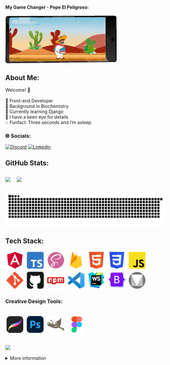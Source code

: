 #### My Game Changer - Pepe El Peligroso:
<p>
<img src="pepe-bg-phone.gif" width="350" height="150" alt="Animated Pepe from the Game El Pollo Loco">
</p>

## About Me:

<div style="padding: 5;">

Welcome! 🙌<br><br>🩷 Front-end Developer<br>🧪 Background in Biochemistry<br>📌 Currently learning Django<br>🔎 I have a keen eye for details<br>💡 Funfact: Three seconds and I’m asleep.

</div>

<div style="padding: 5;">

### 🌐 Socials:
[![Discord](https://img.shields.io/badge/Discord-%237289DA.svg?logo=discord&logoColor=white)](https://discord.gg/https://discord.gg/https://discord.com/channels/@me) [![LinkedIn](https://img.shields.io/badge/LinkedIn-%230077B5.svg?logo=linkedin&logoColor=white)](https://www.linkedin.com/in/dr-michelle-puschkarow/)

</div>


 ## GitHub Stats:
<div style="display: flex; align-items: center; gap: 20px;">

<div>

![](https://nirzak-streak-stats.vercel.app/?user=Michelle-bit-web&theme=dark&hide_border=false)

</div>

![](https://github-readme-stats.vercel.app/api/top-langs/?username=Michelle-bit-web&theme=dark&hide_border=false&include_all_commits=false&count_private=false&layout=compact)

</div>

 ![snake gif](https://github.com/Michelle-bit-web/Michelle-bit-web/blob/output/github-snake-dark.svg)

## Tech Stack:

<img src="icons/angular.png" width="60" height="60" alt="Angular"> <img src="icons/typescript.png" width="60" height="60" alt="TypeScript"> <img src="icons/sass.png" width="60" height="60" alt="SASS"> <img src="icons/firebase.png" width="60" height="60" alt="Firebase"> <img src="icons/html.png" width="60" height="60" alt="HTML5"> <img src="icons/css.png" width="60" height="60" alt="CSS3"> <img src="icons/javascript.png" width="60" height="60" alt="JavaScript"> <img src="icons/git.png" width="60" height="60" alt="Git"> <img src="icons/github.png" width="60" height="60" alt="GitHub">  <img src="icons/npm.png" width="60" height="60" alt="NPM">   <img src="icons/vscode.png" width="60" height="60" alt="VS Code"> <img src="icons/webstorm.png" width="60" height="60" alt="WebStorm"> <img src="icons/bootstrap.png" width="60" height="60" alt="Bootstrap"> <img src="icons/material-design.png" width="60" height="60" alt="Material Design"> 

### Creative Design Tools:

<br>
<div>
<img src="icons/procreate.png" width="60" height="60" alt="Procreate"> 
<img src="icons/photoshop.png" width="60" height="60" alt="Photoshop"> 
<img src="icons/gimp.png" width="60" height="60" alt="Gimp"> 
<img src="icons/figma.png" width="60" height="60" alt="Figma"> 
</div>
<br>

![](https://media.giphy.com/media/Bzzb92NKwUOj0FjQOd/giphy.gif?cid=ecf05e47o0futxlt3d1zckckxvue1jpmnywyostawztvuinb&ep=v1_gifs_search&rid=giphy.gif&ct=g)

<details>
<summary>More information</summary>

#### 🔝 Top Contributed Repo
![](https://github-contributor-stats.vercel.app/api?username=Michelle-bit-web&limit=5&theme=dark&combine_all_yearly_contributions=true)

---
[![](https://visitcount.itsvg.in/api?id=Michelle-bit-web&icon=0&color=0)](https://visitcount.itsvg.in)

![](https://media.giphy.com/media/1m4ukmk9Lu90At2FGu/giphy.gif?cid=ecf05e475wotpig06ymjx7nkaqd7mawz8rdsax7hc4tdtdrg&ep=v1_gifs_search&rid=giphy.gif&ct=g)
<!-- Created with GPRM ( https://gprm.itsvg.in ) -->
</details>




